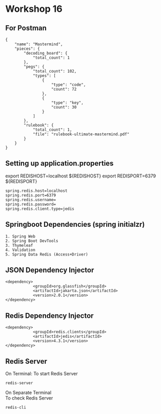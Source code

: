 # Workshop 16

## For Postman
```
{
    "name": "Mastermind",
    "pieces": {
        "decoding_board": {
            "total_count": 1
        },
        "pegs": {
            "total_count": 102,
            "types": [
                {
                    "type": "code",
                    "count": 72
                },
                {
                    "type": "key",
                    "count": 30
                }
            ]
        },
        "rulebook": {
            "total_count": 1,
            "file": "rulebook-ultimate-mastermind.pdf"
        }
    }
}
```
## Setting up application.properties
export REDISHOST=localhost ${REDISHOST}
export REDISPORT=6379 ${REDISPORT}

```
spring.redis.host=localhost
spring.redis.port=6379
spring.redis.username=
spring.redis.password=
spring.redis.client.type=jedis
```

## Springboot Dependencies (spring initialzr)
```
1. Spring Web
2. Spring Boot DevTools
3. Thymeleaf
4. Validation
5. Spring Data Redis (Access+Driver)

```

## JSON Dependency Injector
```
<dependency> 
            <groupId>org.glassfish</groupId>
            <artifactId>jakarta.json</artifactId> 
            <version>2.0.1</version>
</dependency>

```
## Redis Dependency Injector
```
<dependency>
            <groupId>redis.clients</groupId>
            <artifactId>jedis</artifactId>
            <version>4.3.1</version>
</dependency>
```

## Redis Server

On Terminal: To start Redis Server 
```
redis-server
```

On Separate Terminal <br>
To check Redis Server 
```
redis-cli
```